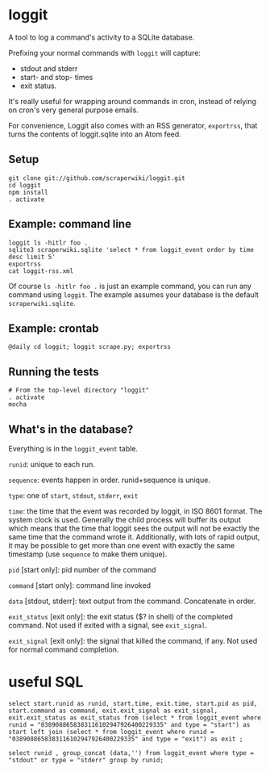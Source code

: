 # loggit #

A tool to log a command's activity to a SQLite database.

Prefixing your normal commands with `loggit` will capture:
* stdout and stderr 
* start- and stop- times 
* exit status.

It's really useful for wrapping around commands in cron, instead of relying on cron's very general purpose emails.

For convenience, Loggit also comes with an RSS generator, `exportrss`, that turns the contents of loggit.sqlite into an Atom feed.

## Setup ##

    git clone git://github.com/scraperwiki/loggit.git
    cd loggit
    npm install
    . activate

## Example: command line ##

    loggit ls -hitlr foo .
    sqlite3 scraperwiki.sqlite 'select * from loggit_event order by time desc limit 5'
    exportrss
    cat loggit-rss.xml

Of course `ls -hitlr foo .` is just an example command, you can run any command using `loggit`.
The example assumes your database is the default `scraperwiki.sqlite`.
    
## Example: crontab ##

    @daily cd loggit; loggit scrape.py; exportrss

## Running the tests ##

    # From the top-level directory "loggit"
    . activate
    mocha

## What's in the database? ##

Everything is in the `loggit_event` table.

`runid`: unique to each run.

`sequence`: events happen in order. runid+sequence is unique.

`type`: one of `start`, `stdout`, `stderr`, `exit`

`time`: the time that the event was recorded by loggit, in ISO 8601 format.  The system clock is used.  Generally the child process will buffer its output which means that the time that loggit sees the output will not be exactly the same time that the command wrote it.  Additionally, with lots of rapid output, it may be possible to get more than one event with exactly the same timestamp (use `sequence` to make them unique).

`pid` [start only]: pid number of the command

`command` [start only]: command line invoked

`data` [stdout, stderr]: text output from the command. Concatenate in order.

`exit_status` [exit only]: the exit status ($? in shell) of the completed command. Not used if exited with a signal, see `exit_signal`.

`exit_signal` [exit only]: the signal that killed the command, if any.  Not used for normal command completion.

# useful SQL

    select start.runid as runid, start.time, exit.time, start.pid as pid, start.command as command, exit.exit_signal as exit_signal, exit.exit_status as exit_status from (select * from loggit_event where runid = "0389088658383116102947926400229335" and type = "start") as start left join (select * from loggit_event where runid = "0389088658383116102947926400229335" and type = "exit") as exit ;

    select runid , group_concat (data,'') from loggit_event where type = "stdout" or type = "stderr" group by runid;


